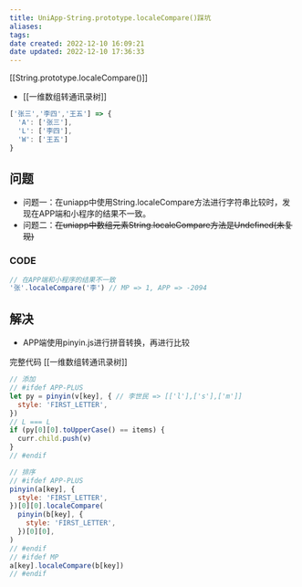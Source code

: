 ```yaml
---
title: UniApp-String.prototype.localeCompare()踩坑
aliases:
tags:
date created: 2022-12-10 16:09:21
date updated: 2022-12-10 17:36:33
---
```


[[String.prototype.localeCompare()]]


- [[一维数组转通讯录树]]

```js
['张三','李四','王五'] => {
  'A': ['张三'],
  'L': ['李四'],
  'W': ['王五']
}
```

## 问题

- 问题一：在uniapp中使用String.localeCompare方法进行字符串比较时，发现在APP端和小程序的结果不一致。
- 问题二：~~在uniapp中数组元素String.localeCompare方法是Undefined(未复现)~~

### CODE

```js
// 在APP端和小程序的结果不一致
'张'.localeCompare('李') // MP => 1, APP => -2094
```

## 解决

- APP端使用pinyin.js进行拼音转换，再进行比较

完整代码 [[一维数组转通讯录树]]

```js
// 添加
// #ifdef APP-PLUS
let py = pinyin(v[key], { // 李世民 => [['l'],['s'],['m']]
  style: 'FIRST_LETTER',
})
// L === L
if (py[0][0].toUpperCase() == items) {
  curr.child.push(v)
}
// #endif

// 排序
// #ifdef APP-PLUS
pinyin(a[key], {
  style: 'FIRST_LETTER',
})[0][0].localeCompare(
  pinyin(b[key], {
    style: 'FIRST_LETTER',
  })[0][0],
)
// #endif
// #ifdef MP
a[key].localeCompare(b[key])
// #endif
```

